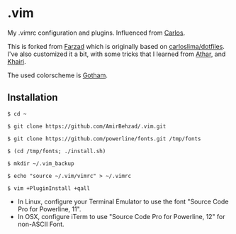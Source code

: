 .vim
========

My .vimrc configuration and plugins.
Influenced from [Carlos](https://github.com/carloslima).

This is forked from [Farzad](https://github.com/farzadghanei/dotfiles) which is originally based on [carloslima/dotfiles](https://github.com/carloslima/dotfiles).
I've also customized it a bit, with some tricks that I learned from [Athar](https://github.com/atharh), and [Khairi](https://github.com/khairihafsham).

The used colorscheme is [Gotham](https://github.com/whatyouhide/vim-gotham).

## Installation
```
$ cd ~

$ git clone https://github.com/AmirBehzad/.vim.git

$ git clone https://github.com/powerline/fonts.git /tmp/fonts

$ (cd /tmp/fonts; ./install.sh)

$ mkdir ~/.vim_backup

$ echo "source ~/.vim/vimrc" > ~/.vimrc

$ vim +PluginInstall +qall
```
* In Linux, configure your Terminal Emulator to use the font "Source Code Pro for Powerline, 11".
* In OSX, configure iTerm to use "Source Code Pro for Powerline, 12" for non-ASCII Font.
